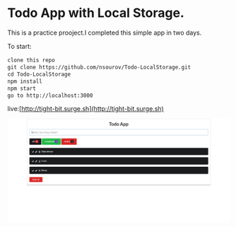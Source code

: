# Todo App with Local Storage.
This is a practice prooject.I completed this simple app in two days.

To start:

```
clone this repo
git clone https://github.com/nsourov/Todo-LocalStorage.git
cd Todo-LocalStorage
npm install
npm start
go to http://localhost:3000
```

live:[http://tight-bit.surge.sh](http://tight-bit.surge.sh)

![schreenshot](https://github.com/nsourov/Todo-LocalStorage/blob/master/3.png "screenshot")
